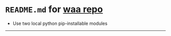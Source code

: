# `README.md` for [waa repo](https://github.com/Ai-Yukino/waa)

- Use two local python pip-installable modules

---
